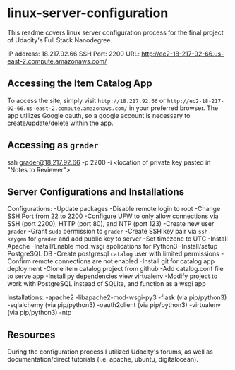 # linux-server-configuration

This readme covers linux server configuration process for the final project of Udacity's Full Stack Nanodegree.

IP address: 18.217.92.66
SSH Port: 2200
URL: http://ec2-18-217-92-66.us-east-2.compute.amazonaws.com/

## Accessing the Item Catalog App

To access the site, simply visit `http://18.217.92.66` or `http://ec2-18-217-92-66.us-east-2.compute.amazonaws.com/` in your preferred browser. The app utilizes Google oauth, so a google account is necessary to create/update/delete within the app.

## Accessing as `grader`

ssh grader@18.217.92.66 -p 2200 -i <location of private key pasted in "Notes to Reviewer">


## Server Configurations and Installations

Configurations:
    -Update packages
    -Disable remote login to root
    -Change SSH Port from 22 to 2200
    -Configure UFW to only allow connections via SSH (port 2200), HTTP (port 80), and NTP (port 123)
    -Create new user `grader`
    -Grant `sudo` permission to `grader`
    -Create SSH key pair via `ssh-keygen` for `grader` and add public key to server
    -Set timezone to UTC
    -Install Apache
    -Install/Enable mod_wsgi applications for Python3
    -Install/setup PostgreSQL DB
    -Create postgresql `catalog` user with limited permissions
    -Confirm remote connections are not enabled
    -Install git for catalog app deployment
    -Clone item catalog project from github
    -Add catalog.conf file to serve app
    -Install py dependencies view virtualenv
    -Modify project to work with PostgreSQL instead of SQLite, and function as a wsgi app

Installations:
    -apache2
    -libapache2-mod-wsgi-py3
    -flask (via pip/python3)
    -sqlalchemy (via pip/python3)
    -oauth2client (via pip/python3)
    -virtualenv (via pip/python3)
    -ntp

## Resources

During the configuration process I utilized Udacity's forums, as well as documentation/direct tutorials (i.e. apache, ubuntu, digitalocean).